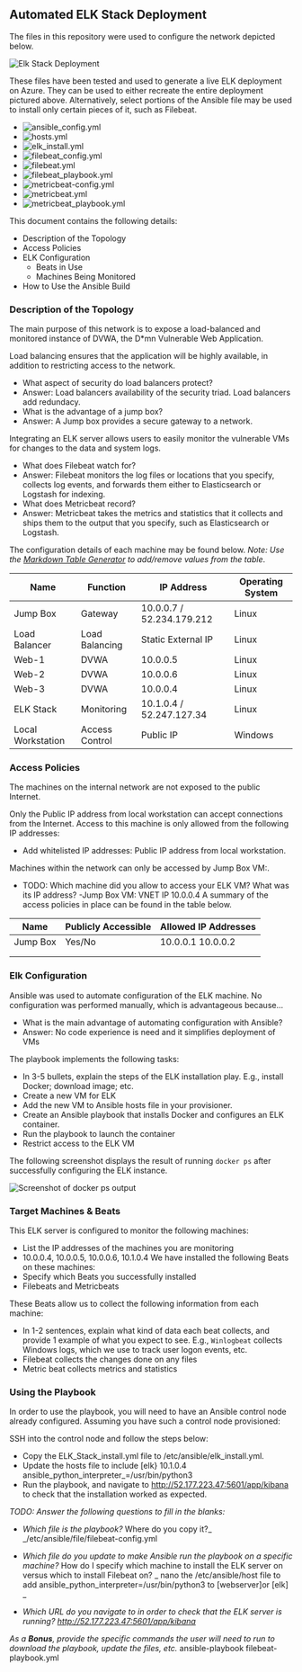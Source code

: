 ## Automated ELK Stack Deployment

The files in this repository were used to configure the network depicted below.

![Elk Stack Deployment]( https://github.com/Wtaoist9/GitHub-Fundamentals-HWK13/blob/main/Diagrams/ELK%20Stack%20Deployment.png)


These files have been tested and used to generate a live ELK deployment on Azure. They can be used to either recreate the entire deployment pictured above. Alternatively, select portions of the Ansible file may be used to install only certain pieces of it, such as Filebeat.

- ![ansible_config.yml](https://github.com/Wtaoist9/GitHub-Fundamentals-HWK13/blob/main/ansible/ansible_config.yml)
- ![hosts.yml](https://github.com/Wtaoist9/GitHub-Fundamentals-HWK13/blob/main/ansible/hosts.yml)
- ![elk_install.yml](https://github.com/Wtaoist9/GitHub-Fundamentals-HWK13/blob/main/ansible/elk_Install.yml)
- ![filebeat_config.yml]( https://github.com/Wtaoist9/GitHub-Fundamentals-HWK13/blob/main/ansible/filebeat-config.yml)
- ![filebeat.yml](https://github.com/Wtaoist9/GitHub-Fundamentals-HWK13/blob/main/ansible/filebeat.yml)
- ![filebeat_playbook.yml](https://github.com/Wtaoist9/GitHub-Fundamentals-HWK13/blob/main/ansible/filebeat_playbook.yml)
- ![metricbeat-config.yml](https://github.com/Wtaoist9/GitHub-Fundamentals-HWK13/blob/main/ansible/metricbeat-config.yml)
- ![metricbeat.yml](https://github.com/Wtaoist9/GitHub-Fundamentals-HWK13/blob/main/ansible/metricbeat.yml)
- ![metricbeat_playbook.yml](https://github.com/Wtaoist9/GitHub-Fundamentals-HWK13/blob/main/ansible/metricbeat_plabook.yml)

This document contains the following details:
- Description of the Topology
- Access Policies
- ELK Configuration
  - Beats in Use
  - Machines Being Monitored
- How to Use the Ansible Build


### Description of the Topology

The main purpose of this network is to expose a load-balanced and monitored instance of DVWA, the D*mn Vulnerable Web Application.

Load balancing ensures that the application will be highly available, in addition to restricting access to the network.
- What aspect of security do load balancers protect?
- Answer: Load balancers availability of the security triad. Load balancers add redundacy.
- What is the advantage of a jump box?
- Answer: A Jump box provides a secure gateway to a network.

Integrating an ELK server allows users to easily monitor the vulnerable VMs for changes to the data and system logs.
- What does Filebeat watch for?
- Answer: Filebeat monitors the log files or locations that you specify, collects log events, and forwards them either to Elasticsearch or Logstash for indexing.
- What does Metricbeat record?
- Answer: Metricbeat takes the metrics and statistics that it collects and ships them to the output that you specify, such as Elasticsearch or Logstash.

The configuration details of each machine may be found below.
_Note: Use the [Markdown Table Generator](http://www.tablesgenerator.com/markdown_tables) to add/remove values from the table_.

| Name     | Function | IP Address | Operating System |
|----------|----------|------------|------------------|
| Jump Box | Gateway  | 10.0.0.7 / 52.234.179.212   | Linux |
| Load Balancer| Load Balancing | Static External IP | Linux |
| Web-1    | DVWA | 10.0.0.5    | Linux |
| Web-2    | DVWA | 10.0.0.6    | Linux |
| Web-3    | DVWA | 10.0.0.4    | Linux  |
|ELK Stack | Monitoring| 10.1.0.4 / 52.247.127.34| Linux |
|Local Workstation| Access Control | Public IP | Windows |

### Access Policies

The machines on the internal network are not exposed to the public Internet. 

Only the Public IP address from local workstation can accept connections from the Internet. Access to this machine is only allowed from the following IP addresses:
- Add whitelisted IP addresses: Public IP address from local workstation. 

Machines within the network can only be accessed by Jump Box VM:.
- TODO: Which machine did you allow to access your ELK VM? What was its IP address?
-Jump Box VM: VNET IP 10.0.0.4
A summary of the access policies in place can be found in the table below.

| Name     | Publicly Accessible | Allowed IP Addresses |
|----------|---------------------|----------------------|
| Jump Box | Yes/No              | 10.0.0.1 10.0.0.2    |
|          |                     |                      |
|          |                     |                      |

### Elk Configuration

Ansible was used to automate configuration of the ELK machine. No configuration was performed manually, which is advantageous because...
- What is the main advantage of automating configuration with Ansible?
- Answer: No code experience is need and it simplifies deployment of VMs

The playbook implements the following tasks:
- In 3-5 bullets, explain the steps of the ELK installation play. E.g., install Docker; download image; etc.
- Create a new VM for ELK
- Add the new VM to Ansible hosts file in your provisioner.
- Create an Ansible playbook that installs Docker and configures an ELK container.
- Run the playbook to launch the container
- Restrict access to the ELK VM

The following screenshot displays the result of running `docker ps` after successfully configuring the ELK instance.

![Screenshot of docker ps output](Images/https://github.com/Wtaoist9/GitHub-Fundamentals-HWK13/blob/main/Images/ELK%20Container%20Image.png)

### Target Machines & Beats
This ELK server is configured to monitor the following machines:
- List the IP addresses of the machines you are monitoring
- 10.0.0.4, 10.0.0.5, 10.0.0.6, 10.1.0.4
We have installed the following Beats on these machines:
- Specify which Beats you successfully installed
- Filebeats and Metricbeats

These Beats allow us to collect the following information from each machine:
- In 1-2 sentences, explain what kind of data each beat collects, and provide 1 example of what you expect to see. E.g., `Winlogbeat` collects Windows logs, which we use to track user logon events, etc.
- Filebeat collects the changes done on any files
- Metric beat collects metrics and statistics

### Using the Playbook
In order to use the playbook, you will need to have an Ansible control node already configured. Assuming you have such a control node provisioned: 

SSH into the control node and follow the steps below:
- Copy the ELK_Stack_install.yml file to  /etc/ansible/elk_install.yml.
- Update the hosts file to include
[elk} 10.1.0.4 ansible_python_interpreter_=/usr/bin/python3
- Run the playbook, and navigate to http://52.177.223.47:5601/app/kibana to check that the installation worked as expected.

_TODO: Answer the following questions to fill in the blanks:_
- _Which file is the playbook?_ Where do you copy it?_ _/etc/ansible/file/filebeat-config.yml

- _Which file do you update to make Ansible run the playbook on a specific machine?_ How do I specify which machine to install the ELK server on versus which to install Filebeat on? _ nano the /etc/ansible/host file to add <ip address> ansible_python_interpreter=/usr/bin/python3 to [webserver]or [elk] _
- _Which URL do you navigate to in order to check that the ELK server is running? http://52.177.223.47:5601/app/kibana_

_As a **Bonus**, provide the specific commands the user will need to run to download the playbook, update the files, etc._
ansible-playbook filebeat-playbook.yml
